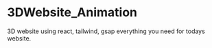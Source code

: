 # 3DWebsite_Animation
3D website using react, tailwind, gsap everything you need for todays website. 
